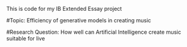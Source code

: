 This is code for my IB Extended Essay project

#Topic: Efficiency of generative models in creating music

#Research Question: How well can Artificial Intelligence create music suitable for live 